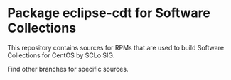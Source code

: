 # Package eclipse-cdt for Software Collections

This repository contains sources for RPMs that are used
to build Software Collections for CentOS by SCLo SIG.

Find other branches for specific sources.
